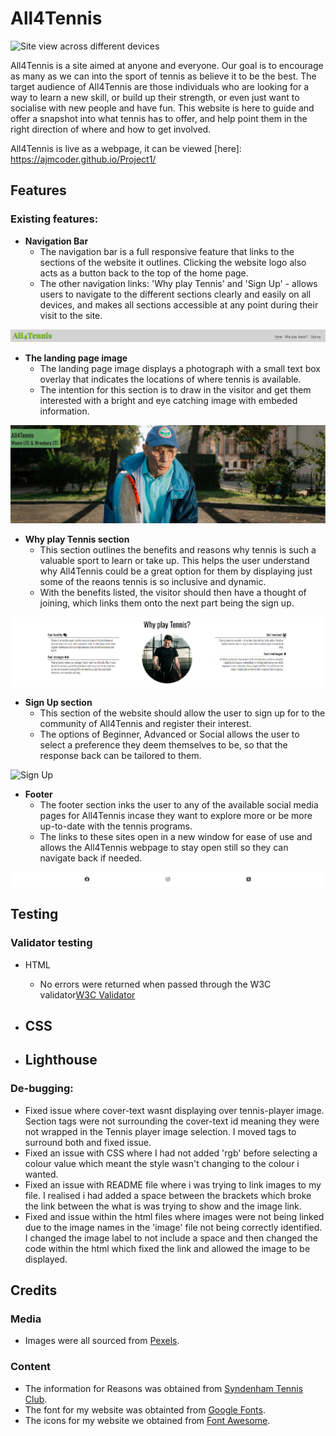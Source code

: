 # All4Tennis

![Site view across different devices]()

All4Tennis is a site aimed at anyone and everyone. Our goal is to encourage as many as we can into the sport of tennis as believe it to be the best. The target audience of All4Tennis are those individuals who are looking for a way to learn a new skill, or build up their strength, or even just want to socialise with new people and have fun. This website is here to guide and offer a snapshot into what tennis has to offer, and help point them in the right direction of where and how to get involved.

All4Tennis is live as a webpage, it can be viewed [here]: https://ajmcoder.github.io/Project1/

## Features

### Existing features: 
- __Navigation Bar__
    - The navigation bar is a full responsive feature that links to the sections of the website it outlines. Clicking the website logo also acts as a button back to the top of the home page. 
    - The other navigation links: 'Why play Tennis' and 'Sign Up' - allows users to navigate to the different sections clearly and easily on all devices, and makes all sections accessible at any point during their visit to the site.

![Nav Bar](/assets/images/readmeimages/header.png)

- __The landing page image__
    - The landing page image displays a photograph with a small text box overlay that indicates the locations of where tennis is available.
    - The intention for this section is to draw in the visitor and get them interested with a bright and eye catching image with embeded information.

![Landing page](/assets/images/readmeimages/landing-page.jpg)    

- __Why play Tennis section__
    - This section outlines the benefits and reasons why tennis is such a valuable sport to learn or take up. This helps the user understand why All4Tennis could be a great option for them by displaying just some of the reaons tennis is so inclusive and dynamic.
    - With the benefits listed, the visitor should then have a thought of joining, which links them onto the next part being the sign up.

![Why play Tennis](/assets/images/readmeimages/why-play-tennis.png)   

- __Sign Up section__
    - This section of the website should allow the user to sign up for to the community of All4Tennis and register their interest.
    - The options of Beginner, Advanced or Social allows the user to select a preference they deem themselves to be, so that the response back can be tailored to them.

![Sign Up](/assets/images/readmeimages/)    

- __Footer__
    - The footer section inks the user to any of the available social media pages for All4Tennis incase they want to explore more or be more up-to-date with the tennis programs. 
    - The links to these sites open in a new window for ease of use and allows the All4Tennis webpage to stay open still so they can navigate back if needed.   

![Footer](/assets/images/readmeimages/footer.png)

## Testing

### Validator testing
- HTML
    - No errors were returned when passed through the W3C validator[W3C Validator]()

- CSS
    - 

- Lighthouse
    - 

### De-bugging: 
- Fixed issue where cover-text wasnt displaying over tennis-player image. Section tags were not surrounding the cover-text id meaning they were not wrapped in the Tennis player image selection. I moved tags to surround both and fixed issue.
- Fixed an issue with CSS where I had not added 'rgb' before selecting a colour value which meant the style wasn't changing to the colour i wanted.
- Fixed an issue with README file where i was trying to link images to my file. I realised i had added a space between the brackets which broke the link between the what is was trying to show and the image link.
- Fixed and issue within the html files where images were not being linked due to the image names in the 'image' file not being correctly identified. I changed the image label to not include a space and then changed the code within the html which fixed the link and allowed the image to be displayed.

## Credits

### Media
- Images were all sourced from [Pexels](https://www.pexels.com/).

### Content
- The information for Reasons was obtained from [Syndenham Tennis Club](https://www.sydenham-tennis-squash-croquet-club.co.uk/2016/06/reasons-play-tennis/).
- The font for my website was obtainted from [Google Fonts](https://fonts.google.com/?preview.text=Tennis&preview.text_type=custom&query=lato).
- The icons for my website we obtained from [Font Awesome](https://fontawesome.com/).